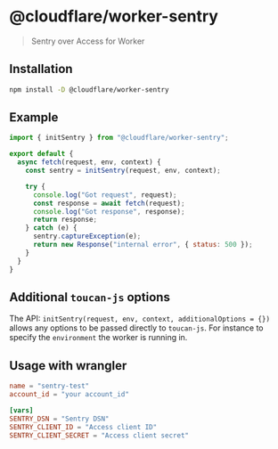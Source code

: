 # @cloudflare/worker-sentry

> Sentry over Access for Worker

## Installation

```bash
npm install -D @cloudflare/worker-sentry
```

## Example

```js
import { initSentry } from "@cloudflare/worker-sentry";

export default {
  async fetch(request, env, context) {
    const sentry = initSentry(request, env, context);

    try {
      console.log("Got request", request);
      const response = await fetch(request);
      console.log("Got response", response);
      return response;
    } catch (e) {
      sentry.captureException(e);
      return new Response("internal error", { status: 500 });
    }
  }
} 
```

## Additional `toucan-js` options

The API: `initSentry(request, env, context, additionalOptions = {})` allows any options to be passed directly to `toucan-js`. For instance to specify the `environment` the worker is running in.

## Usage with wrangler

```toml
name = "sentry-test"
account_id = "your account_id"

[vars]
SENTRY_DSN = "Sentry DSN"
SENTRY_CLIENT_ID = "Access client ID"
SENTRY_CLIENT_SECRET = "Access client secret"
```
